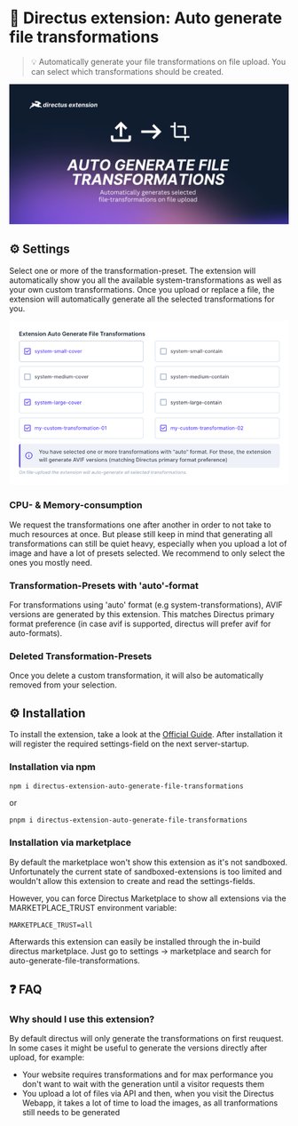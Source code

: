 # 🐰 Directus extension: Auto generate file transformations
> 💡 Automatically generate your file transformations on file upload. You can select which transformations should be created.

![](https://raw.githubusercontent.com/utomic-media/directus-extension-auto-generate-file-transformations/main/docs/Directus-Extension-Auto-Generate-File-Transformations.png)

## ⚙ Settings
Select one or more of the transformation-preset. The extension will automatically show you all the available system-transformations as well as your own custom transformations. Once you upload or replace a file, the extension will automatically generate all the selected transformations for you. 

![](https://raw.githubusercontent.com/utomic-media/directus-extension-auto-generate-file-transformations/main/docs/screenshots/settings.png)

### CPU- & Memory-consumption
We request the transformations one after another in order to not take to much resources at once. But please still keep in mind that generating all transformations can still be quiet heavy, especially when you upload a lot of image and have a lot of presets selected. We recommend to only select the ones you mostly need.

### Transformation-Presets with 'auto'-format
For transformations using 'auto' format (e.g system-transformations), AVIF versions are generated by this extension. This matches Directus primary format preference (in case avif is supported, directus will prefer avif for auto-formats).

### Deleted Transformation-Presets
Once you delete a custom transformation, it will also be automatically removed from your selection.



## ⚙️ Installation
To install the extension, take a look at the [Official Guide](https://docs.directus.io/extensions/installing-extensions.html).
After installation it will register the required settings-field on the next server-startup.

### Installation via npm

```
npm i directus-extension-auto-generate-file-transformations
```

or

```
pnpm i directus-extension-auto-generate-file-transformations
```


### Installation via marketplace
By default the marketplace won't show this extension as it's not sandboxed.
Unfortunately the current state of sandboxed-extensions is too limited and wouldn't allow this extension to create and read the settings-fields.

However, you can force Directus Marketplace to show all extensions via the MARKETPLACE_TRUST environment variable:
```env
MARKETPLACE_TRUST=all
````

Afterwards this extension can easily be installed through the in-build directus marketplace. Just go to settings -> marketplace and search for auto-generate-file-transformations.



## ❓ FAQ

### Why should I use this extension?

By default directus will only generate the transformations on first reuquest. In some cases it might be useful to generate the versions directly after upload, for example:
- Your website requires transformations and for max performance you don't want to wait with the generation until a visitor requests them
- You upload a lot of files via API and then, when you visit the Directus Webapp, it takes a lot of time to load the images, as all tranformations still needs to be generated
